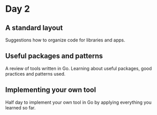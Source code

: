 # Day 2

## A standard layout

Suggestions how to organize code for libraries and apps.

## Useful packages and patterns

A review of tools written in Go. Learning about useful packages, good practices and patterns used.

## Implementing your own tool

Half day to implement your own tool in Go by applying everything you learned so far.
